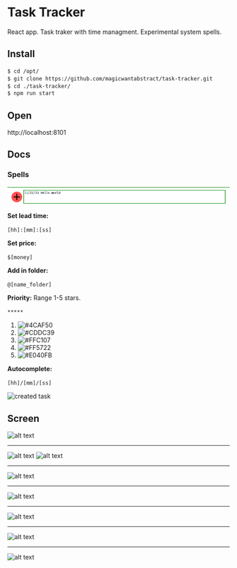 # Task Tracker
React app. Task traker with time managment. Experimental system spells.

## Install
```sh
$ cd /opt/
$ git clone https://github.com/magicwantabstract/task-tracker.git
$ cd ./task-tracker/
$ npm run start
```

## Open
http://localhost:8101

## Docs

### Spells
![write task](./screenshot/spell_1.png)

**Set lead time:**

```[hh]:[mm]:[ss]```

**Set price:**

```$[money]```

**Add in folder:**

```@[name_folder]```

**Priority:**
Range 1-5 stars.

```*****```

1. ![#4CAF50](./color/1.png)
2. ![#CDDC39](./color/2.png)
3. ![#FFC107](./color/3.png)
4. ![#FF5722](./color/4.png)
5. ![#E040FB](./color/5.png)

**Autocomplete:**

```[hh]/[mm]/[ss]```

![created task](./screenshot/spell_2.png)

## Screen
![alt text](./screenshot/inbox.png "inbox")
***
![alt text](./screenshot/mobile-index.png "mobile index")
![alt text](./screenshot/mobile-project.png "mobile project")
***
![alt text](./screenshot/edit-task.png "edit")
***
![alt text](./screenshot/search.png "search")
***
![alt text](./screenshot/folder.png "project")
***
![alt text](./screenshot/archiv.png "archiv")
***
![alt text](./screenshot/note.png "note")
